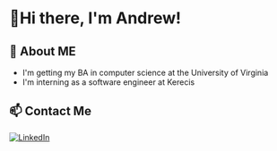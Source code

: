 # 👋Hi there, I'm Andrew!

## 💬 About ME
- I'm getting my BA in computer science at the University of Virginia
- I'm interning as a software engineer at Kerecis
<!--
## 🌱 Skills
![Alt Text](image_url)
-->
## 📫 Contact Me
[![LinkedIn](https://img.shields.io/badge/LinkedIn-0077B5?style=for-the-badge&logo=linkedin&logoColor=white)](https://www.linkedin.com/in/andrewjliu/)


  
